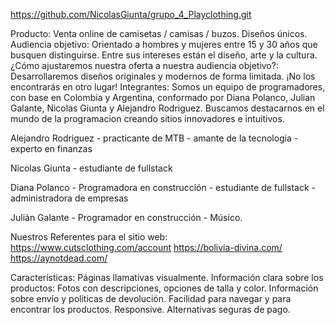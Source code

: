 https://github.com/NicolasGiunta/grupo_4_Playclothing.git

Producto: Venta online de camisetas / camisas / buzos. Diseños únicos.
Audiencia objetivo: Orientado a hombres y mujeres entre 15 y 30 años que busquen distinguirse. Entre sus intereses están el diseño, arte y la cultura.
¿Cómo ajustaremos nuestra oferta a nuestra audiencia objetivo?: Desarrollaremos diseños originales y modernos de forma limitada. ¡No los encontrarás en otro lugar!
Integrantes:
Somos un equipo de programadores, con base en Colombia y Argentina, conformado por Diana Polanco, Julian Galante, Nicolas Giunta y Alejandro Rodriguez. Buscamos destacarnos en el mundo de la programacion creando sitios innovadores e intuitivos.

Alejandro Rodriguez - practicante de MTB - amante de la tecnologia - experto en finanzas

Nicolas Giunta - estudiante de fullstack

Diana Polanco - Programadora en construcción - estudiante de fullstack - administradora de empresas

Julián Galante - Programador en construcción - Músico.

Nuestros Referentes para el sitio web:
https://www.cutsclothing.com/account
https://bolivia-divina.com/
https://aynotdead.com/

Características:
Páginas llamativas visualmente.
Información clara sobre los productos: Fotos con descripciones, opciones de talla y color. Información sobre envío y políticas de devolución.
Facilidad para navegar y para encontrar los productos.
Responsive.
Alternativas seguras de pago.
